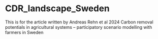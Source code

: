 # CDR_landscape_Sweden
This is for the article written by Andreas Rehn et al 2024  Carbon removal potentials in agricultural systems – participatory scenario modelling with farmers in Sweden
